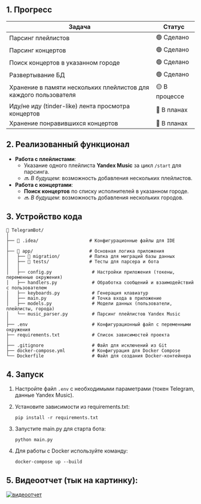##  **1. Прогресс**
| **Задача**                                                       | **Статус**       |
|------------------------------------------------------------------|------------------|
| Парсинг плейлистов                                               | 🟢 Сделано       |
| Парсинг концертов                                                | 🟢 Сделано       |
| Поиск концертов в указанном городе                               | 🟢 Сделано       |
| Развертывание БД                                                 | 🟢 Сделано       |
| Хранение в памяти нескольких плейлистов для каждого пользователя | 🟡 В процессе    |
| Иду/не иду (tinder-like) лента просмотра концертов               | 🔴 В планах      |
| Хранение понравившихся концертов                                 | 🔴 В планах      |


##  **2. Реализованный функционал**

- **Работа с плейлистами**:
  - Указание одного плейлиста **Yandex Music** за цикл `/start` для парсинга.
  - 🔜 *В будущем*: возможность добавления нескольких плейлистов.
- **Работа с концертами**:
  - **Поиск концертов** по списку исполнителей в указанном городе.
  - 🔜 *В будущем*: возможность добавления нескольких городов.

## **3. Устройство кода**
```plaintext
📂 TelegramBot/
│
├── 📁 .idea/                   # Конфигурационные файлы для IDE
│
├── 📁 app/                     # Основная логика приложения
│   ├── 📁 migration/           # Папка для миграций базы данных
│   ├── 📁 tests/               # Тесты для парсера и бота
│   │
│   ├── config.py               # Настройки приложения (токены, переменные окружения)
│   ├── handlers.py             # Обработка сообщений и взаимодействий с пользователем
│   ├── keyboards.py            # Генерация клавиатур
│   ├── main.py                 # Точка входа в приложение
│   ├── models.py               # Модели данных (пользователи, плейлисты, города)
│   └── music_parser.py         # Парсинг плейлистов Yandex Music
│
├── .env                        # Конфигурационный файл с переменными окружения
├── requirements.txt            # Список зависимостей проекта
│
├── .gitignore                  # Файл для исключений из Git
├── docker-compose.yml          # Конфигурация для Docker Compose
└── Dockerfile                  # Файл для создания Docker-контейнера
```

## **4. Запуск**

1. Настройте файл `.env` с необходимыми параметрами (токен Telegram, данные Yandex Music).
2. Установите зависимости из requirements.txt:

   `pip install -r requirements.txt`

3. Запустите main.py для старта бота:
   
   `python main.py`

4. Для работы с Docker используйте команду:
   
   `docker-compose up --build`

## **5. Видеоотчет (тык на картинку)**:
[![видеоотчет](https://img.youtube.com/vi/WGVPwF0T0a8/maxresdefault.jpg)](https://youtu.be/WGVPwF0T0a8)
